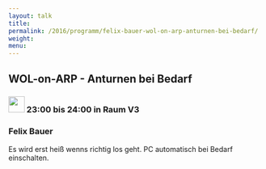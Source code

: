 ```yaml
---
layout: talk
title:
permalink: /2016/programm/felix-bauer-wol-on-arp-anturnen-bei-bedarf/
weight:
menu:
---
```

## WOL-on-ARP - Anturnen bei Bedarf

### <img height = "32" src="../../../images/lightning.svg"> 23:00 bis 24:00 in Raum V3

### Felix Bauer

Es wird erst heiß wenns richtig los geht. PC automatisch bei Bedarf einschalten.

